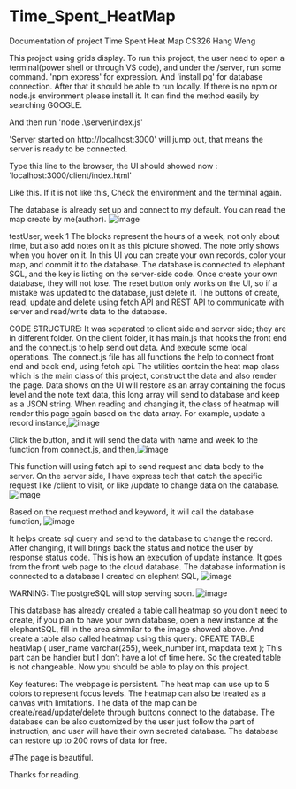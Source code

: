 # Time_Spent_HeatMap

Documentation of project Time Spent Heat Map
CS326
Hang Weng

 
This project using grids display.
To run this project, the user need to open a terminal(power shell or through VS code), and under the /server, run some command.
 'npm express' for expression.
And
'install pg' for database connection.
After that it should be able to run locally.
If there is no npm or node.js environment please install it. It can find the method easily by searching GOOGLE.

And then run  'node .\server\index.js'

'Server started on http://localhost:3000'  will jump out, that means the server is ready to be connected.


Type this line to the browser, the UI should showed now : 'localhost:3000/client/index.html'

 
Like this. If it is not like this, Check the environment and the terminal again.

The database is already set up and connect to my default. 
You can read the map create by me(author).
 ![image](https://github.com/Henry-W-1015/Time_Spent_HeatMap/assets/82410964/b6d16a73-eea9-4e69-a69b-f8c3b6e849c0)

testUser, week 1
The blocks represent the hours of a week, not only about rime, but also add notes on it as this picture showed.
The note only shows when you hover on it.
In this UI you can create your own records, color your map, and commit it to the database. The database is connected to elephant SQL, and the key is listing on the server-side code. Once create your own database, they will not lose.
The reset button only works on the UI, so if a mistake was updated to the database, just delete it.
The buttons of create, read, update and delete using fetch API and REST API to communicate with server and read/write data to the database.

CODE STRUCTURE:
It was separated to client side and server side; they are in different folder.
On the client folder, it has main.js that hooks the front end and the connect.js to help send out data. And execute some local operations.
The connect.js file has all functions the help to connect front end and back end, using fetch api.
The utilities contain the heat map class which is the main class of this project, construct the data and also render the page.
Data shows on the UI will restore as an array containing the focus level and the note text data, this long array will send to database and keep as a JSON string. When reading and changing it, the class of heatmap will render this page again based on the data array.
For example, update a record instance,![image](https://github.com/Henry-W-1015/Time_Spent_HeatMap/assets/82410964/4f715dfb-aed5-46bf-b24f-f33dd91684a1)

 
Click the button, and it will send the data with name and week to the function from connect.js, and then,![image](https://github.com/Henry-W-1015/Time_Spent_HeatMap/assets/82410964/525dc731-9346-41d8-bab3-50ffabb7c835)

 
This function will using fetch api to send request and data body to the server.
On the server side, I have express tech that catch the specific request like /client to visit, or like /update to change data on the database.
 ![image](https://github.com/Henry-W-1015/Time_Spent_HeatMap/assets/82410964/ade95046-2a2c-4f8d-b085-1988d1635a0e)

Based on the request method and keyword, it will call the database function, 
 ![image](https://github.com/Henry-W-1015/Time_Spent_HeatMap/assets/82410964/b600a721-8ba3-4286-8db7-19a36707ca57)

It helps create sql query and send to the database to change the record. After changing, it will brings back the status and notice the user by response status code.
This is how an execution of update instance. It goes from the front web page to the cloud database.
The database information is connected to a database I created on elephant SQL, 
 ![image](https://github.com/Henry-W-1015/Time_Spent_HeatMap/assets/82410964/9855ee61-9208-4108-bb08-8f851d246a6a)

WARNING: The postgreSQL will stop serving soon.
![image](https://github.com/Henry-W-1015/Time_Spent_HeatMap/assets/82410964/6ba40edb-a099-4466-9c6b-5652f9e69884)


This database has already created a table call heatmap so you don’t need to create, if you plan to have your own database, open a new instance at the elephantSQL, fill in the area simmilar to the image showed above.
And create a table also called heatmap using this query:
CREATE TABLE heatMap (
    user_name varchar(255),
    week_number int, 
    mapdata text
);
This part can be handier but I don’t have a lot of time here. So the created table is not changeable.
Now you should be able to play on this project.

Key features:
The webpage is persistent.
The heat map can use up to 5 colors to represent focus levels.
The heatmap can also be treated as a canvas with limitations.
The data of the map can be create/read/update/delete through buttons connect to the database.
The database can be also customized by the user just follow the part of instruction, and user will have their own secreted database.
The database can restore up to 200 rows of data for free.

#The page is beautiful. 




Thanks for reading.








 
